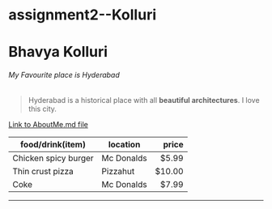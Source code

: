 # assignment2--Kolluri
# Bhavya Kolluri
###### My Favourite place is Hyderabad
> Hyderabad is a historical place with all **beautiful architectures**.
> I love this city.

[Link to AboutMe.md file](https://github.com/BhavyaKolluri/assignment2--Kolluri/blob/main/AboutMe.md)


|  food/drink(item)         |   location   |   price   |
| ---                            | ---           | ---: |
| Chicken spicy burger      |   Mc Donalds |   $5.99   |
| Thin crust pizza          |   Pizzahut   |   $10.00  |
| Coke                      |   Mc Donalds |   $7.99   |

***